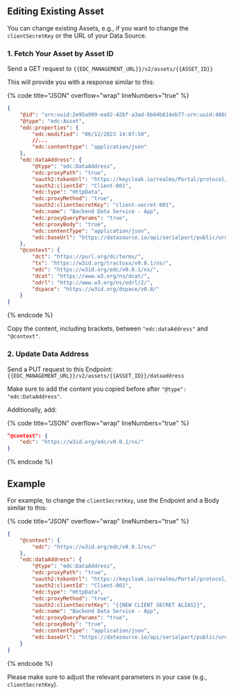 ## Editing Existing Asset

You can change existing Assets, e.g., if you want to change the `clientSecretKey` or the URL of your Data Source.

### 1. Fetch Your Asset by Asset ID

Send a GET request to `{{EDC_MANAGEMENT_URL}}/v2/assets/{{ASSET_ID}}`

This will provide you with a response similar to this:

{% code title="JSON" overflow="wrap" lineNumbers="true" %}
```json
{
    "@id": "urn:uuid:2e95a999-ea92-42bf-a3ad-bb04b614eb77-urn:uuid:486826eb-c626-414a-98c4-c3539555668d",
    "@type": "edc:Asset",
    "edc:properties": {
        "edc:modified": "06/12/2023 14:07:50",
        //...
        "edc:contenttype": "application/json"
    },
    "edc:dataAddress": {
        "@type": "edc:DataAddress",
        "edc:proxyPath": "true",
        "oauth2:tokenUrl": "https://keycloak.io/realms/Portal/protocol/openid-connect/token",
        "oauth2:clientId": "Client-001",
        "edc:type": "HttpData",
        "edc:proxyMethod": "true",
        "oauth2:clientSecretKey": "client-secret-001",
        "edc:name": "Backend Data Service - App",
        "edc:proxyQueryParams": "true",
        "edc:proxyBody": "true",
        "edc:contentType": "application/json",
        "edc:baseUrl": "https://datasource.io/api/serialpart/public/urn:uuid:b755983b-4d5a-47ff-a335-3c0f59697036"
    },
    "@context": {
        "dct": "https://purl.org/dc/terms/",
        "tx": "https://w3id.org/tractusx/v0.0.1/ns/",
        "edc": "https://w3id.org/edc/v0.0.1/ns/",
        "dcat": "https://www.w3.org/ns/dcat/",
        "odrl": "http://www.w3.org/ns/odrl/2/",
        "dspace": "https://w3id.org/dspace/v0.8/"
    }
}
```
{% endcode %}

Copy the content, including brackets, between `"edc:dataAddress"` and `"@context"`.

### 2. Update Data Address

Send a PUT request to this Endpoint: `{{EDC_MANAGEMENT_URL}}/v2/assets/{{ASSET_ID}}/dataaddress`

Make sure to add the content you copied before after `"@type": "edc:DataAddress"`.

Additionally, add:

{% code title="JSON" overflow="wrap" lineNumbers="true" %}
```json
"@context": {
    "edc": "https://w3id.org/edc/v0.0.1/ns/"
}
```
{% endcode %}

## Example

For example, to change the `clientSecretKey`, use the Endpoint and a Body similar to this:

{% code title="JSON" overflow="wrap" lineNumbers="true" %}
```json
{
    "@context": {
        "edc": "https://w3id.org/edc/v0.0.1/ns/"
    },
    "edc:dataAddress": {
        "@type": "edc:DataAddress",
        "edc:proxyPath": "true",
        "oauth2:tokenUrl": "https://keycloak.io/realms/Portal/protocol/openid-connect/token",
        "oauth2:clientId": "Client-001",
        "edc:type": "HttpData",
        "edc:proxyMethod": "true",
        "oauth2:clientSecretKey": "{{NEW CLIENT SECRET ALIAS}}",
        "edc:name": "Backend Data Service - App",
        "edc:proxyQueryParams": "true",
        "edc:proxyBody": "true",
        "edc:contentType": "application/json",
        "edc:baseUrl": "https://datasource.io/api/serialpart/public/urn:uuid:b755983b-4d5a-47ff-a335-3c0f59697036"
    }
}
```
{% endcode %}

Please make sure to adjust the relevant parameters in your case (e.g., `clientSecretKey`).

